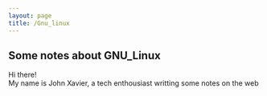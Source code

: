 ```yaml
---
layout: page
title: /Gnu_linux
---
```

## Some notes about GNU_Linux

<p class="message">
  Hi there!<br>
  My name is John Xavier, a tech enthousiast writting some notes on the web
</p>